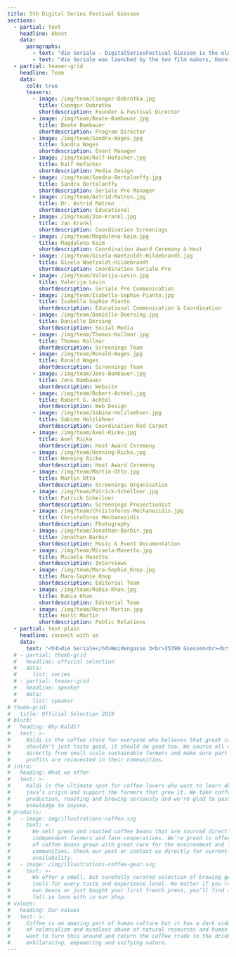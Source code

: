 ```yaml
---
title: 5th Digital Series Festival Giessen 
sections:
  - partial: text
    headline: About
    data:
      paragraphs:
        - text: "die Seriale - DigitalSeriesFestival Giessen is the oldest festival in Germany dedicated to present and celebrate digital series. Our goal is to connect, support and pay tribute to all talented creators from around the world and to advertise their wonderful work. On four festival days lectures, workshops and panel discussions will be held. All selected series will be screened in the local cinema. The most outstanding series will be awarded by an expert jury. With the Seriale Pro events we present a platform for the international digital series industry."
        - text: "die Seriale was launched by the two film makers, Dennis Albrecht (Filmstadt) and Csongor Dobrotka (Number of Silence), on June 12th, 2015 in order to offer German- speaking independent series a platform beyond the internet, as well; to highlight their innovative nature and their extraordinary quality and to connect the series creators among each other. The exchange between the filmmakers was supposed to enhance the quality of the format and to establish new perspectives in producing and publication."
  - partial: teaser-grid
    headline: Team
    data:
      col4: true
      teasers:
        - image: /img/team/Csongor-Dobrotka.jpg
          title: Csongor Dobrotka
          shortdescription: Founder & Festival Director
        - image: /img/team/Beate-Bambauer.jpg
          title: Beate Bambauer
          shortdescription: Program Director
        - image: /img/team/Sandra-Wages.jpg
          title: Sandra Wages
          shortdescription: Event Manager
        - image: /img/team/Ralf-Hofacker.jpg
          title: Ralf Hofacker
          shortdescription: Media Design
        - image: /img/team/Sandra-Bertalanffy.jpg
          title: Sandra Bertalanffy 
          shortdescription: Seriale Pro Manager
        - image: /img/team/Astrid-Matron.jpg
          title: Dr. Astrid Matron
          shortdescription: Educational
        - image: /img/team/Jan-Krankl.jpg
          title: Jan Krankl
          shortdescription: Coordination Screenings
        - image: /img/team/Magdalena-Kaim.jpg
          title: Magdalena Kaim
          shortdescription: Coordination Award Ceremony & Host
        - image: /img/team/Gisela-Waetzoldt-Hildebrandt.jpg
          title: Gisela Waetzoldt-Hildebrandt
          shortdescription: Coordination Seriale Pro
        - image: /img/team/Valerija-Levin.jpg
          title: Valerija Levin 
          shortdescription: Seriale Pro Communication
        - image: /img/team/Isabella-Sophie-Pianto.jpg
          title: Isabella Sophie Pianto
          shortdescription: Educational Communication & Coordination 
        - image: /img/team/Danielle-Doersing.jpg
          title: Danielle Dörsing
          shortdescription: Social Media
        - image: /img/team/Thomas-Kollmar.jpg
          title: Thomas Kollmar
          shortdescription: Screenings Team
        - image: /img/team/Ronald-Wages.jpg
          title: Ronald Wages
          shortdescription: Screenings Team
        - image: /img/team/Jens-Bambauer.jpg
          title: Jens Bambauer
          shortdescription: Website
        - image: /img/team/Robert-Achtel.jpg
          title: Robert G. Achtel
          shortdescription: Web Design
        - image: /img/team/Sabine-Holzloehner.jpg
          title: Sabine Holzlöhner
          shortdescription: Coordination Red Carpet
        - image: /img/team/Axel-Ricke.jpg
          title: Axel Ricke
          shortdescription: Host Award Ceremony
        - image: /img/team/Henning-Ricke.jpg
          title: Henning Ricke
          shortdescription: Host Award Ceremony
        - image: /img/team/Martin-Otto.jpg
          title: Martin Otto
          shortdescription: Screenings Organisation
        - image: /img/team/Patrick-Schellner.jpg
          title: Patrick Schellner
          shortdescription: Screenings Projectionist
        - image: /img/team/Christoforos-Mechanezidis.jpg
          title: Christoforos Mechanezidis
          shortdescription: Photography
        - image: /img/team/Jonathan-Barbir.jpg
          title: Jonathan Barbir
          shortdescription: Music & Event Documentation
        - image: /img/team/Micaela-Masetto.jpg
          title: Micaela Masetto
          shortdescription: Interviews
        - image: /img/team/Mara-Sophie_Knop.jpg
          title: Mara-Sophie Knop
          shortdescription: Editorial Team
        - image: /img/team/Rabia-Khan.jpg
          title: Rabia Khan
          shortdescription: Editorial Team
        - image: /img/team/Horst-Martin.jpg
          title: Horst Martin
          shortdescription: Public Relations
  - partial: text-plain
    headline: connect with us
    data:
      text: "<h4>die Seriale</h4>Weidengasse 3<br>35390 Giessen<br><br>phone:   +49 641 13295 398<br>e-mail:    info@die-seriale.de"
  # - partial: thumb-grid
  #   headline: official selection
  #   data:
  #     list: series
  # - partial: teaser-grid
  #   headline: speaker
  #   data:
  #     list: speaker
# thumb-grid:
#   title: Official Selection 2019
# blurb:
#   heading: Why Kaldi?
#   text: >-
#     Kaldi is the coffee store for everyone who believes that great coffee
#     shouldn't just taste good, it should do good too. We source all of our beans
#     directly from small scale sustainable farmers and make sure part of the
#     profits are reinvested in their communities.
# intro:
#   heading: What we offer
#   text: >-
#     Kaldi is the ultimate spot for coffee lovers who want to learn about their
#     java’s origin and support the farmers that grew it. We take coffee
#     production, roasting and brewing seriously and we’re glad to pass that
#     knowledge to anyone.
# products:
#   - image: img/illustrations-coffee.svg
#     text: >-
#       We sell green and roasted coffee beans that are sourced directly from
#       independent farmers and farm cooperatives. We’re proud to offer a variety
#       of coffee beans grown with great care for the environment and local
#       communities. Check our post or contact us directly for current
#       availability.
#   - image: /img/illustrations-coffee-gear.svg
#     text: >-
#       We offer a small, but carefully curated selection of brewing gear and
#       tools for every taste and experience level. No matter if you roast your
#       own beans or just bought your first french press, you’ll find a gadget to
#       fall in love with in our shop.
# values:
#   heading: Our values
#   text: >-
#     Coffee is an amazing part of human culture but it has a dark side too – one
#     of colonialism and mindless abuse of natural resources and human lives. We
#     want to turn this around and return the coffee trade to the drink’s
#     exhilarating, empowering and unifying nature.
---
```

